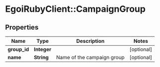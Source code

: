 # EgoiRubyClient::CampaignGroup

## Properties
Name | Type | Description | Notes
------------ | ------------- | ------------- | -------------
**group_id** | **Integer** |  | [optional] 
**name** | **String** | Name of the campaign group | [optional] 


